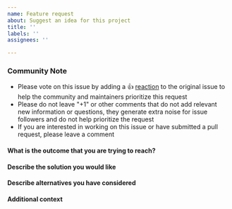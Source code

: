 ```yaml
---
name: Feature request
about: Suggest an idea for this project
title: ''
labels: ''
assignees: ''

---
```


<!--- Please keep this note for the community --->

### Community Note

* Please vote on this issue by adding a 👍 [reaction](https://blog.github.com/2016-03-10-add-reactions-to-pull-requests-issues-and-comments/) to the original issue to help the community and maintainers prioritize this request
* Please do not leave "+1" or other comments that do not add relevant new information or questions, they generate extra noise for issue followers and do not help prioritize the request
* If you are interested in working on this issue or have submitted a pull request, please leave a comment

<!--- Thank you for keeping this note for the community --->

#### What is the outcome that you are trying to reach?

<!-- A clear and concise description of what the problem is. -->

#### Describe the solution you would like

<!-- A clear and concise description of what you want to happen. -->

#### Describe alternatives you have considered

<!-- A clear and concise description of any alternative solutions or features you've considered. -->

#### Additional context

<!-- Add any other context or screenshots about the feature request here. -->

